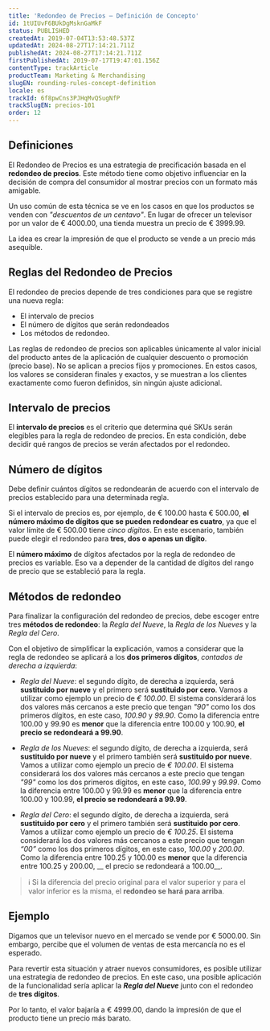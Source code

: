```yaml
---
title: 'Redondeo de Precios – Definición de Concepto'
id: 1tUIUvF6BUkDgMsknGaMkF
status: PUBLISHED
createdAt: 2019-07-04T13:53:48.537Z
updatedAt: 2024-08-27T17:14:21.711Z
publishedAt: 2024-08-27T17:14:21.711Z
firstPublishedAt: 2019-07-17T19:47:01.156Z
contentType: trackArticle
productTeam: Marketing & Merchandising
slugEN: rounding-rules-concept-definition
locale: es
trackId: 6f8pwCns3PJHqMvQSugNfP
trackSlugEN: precios-101
order: 12
---
```


## Definiciones 

El Redondeo de Precios es una estrategia de precificación basada en el __redondeo de precios__. Este método tiene como objetivo influenciar en la decisión de compra del consumidor al mostrar precios con un formato más amigable.

Un uso común de esta técnica se ve en los casos en que los productos se venden con *"descuentos de un centavo"*. En lugar de ofrecer un televisor por un valor de € 4000.00, una tienda muestra un precio de € 3999.99.

La idea es crear la impresión de que el producto se vende a un precio más asequible.

## Reglas del Redondeo de Precios

El redondeo de precios depende de tres condiciones para que se registre una nueva regla: 

- El intervalo de precios
- El número de dígitos que serán redondeados
- Los métodos de redondeo.

Las reglas de redondeo de precios son aplicables únicamente al valor inicial del producto antes de la aplicación de cualquier descuento o promoción (precio base). No se aplican a precios fijos y promociones. En estos casos, los valores se consideran finales y exactos, y se muestran a los clientes exactamente como fueron definidos, sin ningún ajuste adicional.

## Intervalo de precios

El __intervalo de precios__ es el criterio que determina qué SKUs serán elegibles para la regla de redondeo de precios. En esta condición, debe decidir qué rangos de precios se verán afectados por el redondeo.

## Número de dígitos

Debe definir cuántos dígitos se redondearán de acuerdo con el intervalo de precios establecido para una determinada regla.

Si el intervalo de precios es, por ejemplo, de € 100.00 hasta € 500.00, __el número máximo de dígitos que se pueden redondear es cuatro__, ya que el valor límite de € 500.00 tiene *cinco dígitos*. En este escenario, también puede elegir el redondeo para __tres, dos o apenas un dígito__.

El __número máximo__ de dígitos afectados por la regla de redondeo de precios es variable. Eso va a depender de la cantidad de dígitos del rango de precio que se estableció para la regla.

## Métodos de redondeo 

Para finalizar la configuración del redondeo de precios, debe escoger entre tres __métodos de redondeo__: la *Regla del Nueve*, la *Regla de los Nueves* y la *Regla del Cero*.  

Con el objetivo de simplificar la explicación, vamos a considerar que la regla de redondeo se aplicará a los __dos primeros dígitos__, *contados de derecha a  izquierda*:

- *Regla del Nueve*: el segundo dígito, de derecha a izquierda, será __sustituido por nueve__ y el primero será __sustituido por cero__. Vamos a utilizar como ejemplo un precio de *€ 100.00*. El sistema considerará los dos valores más cercanos a este precio que tengan *"90"* como los dos primeros dígitos, en este caso, *100.90* y *99.90*. Como la diferencia entre 100.00 y 99.90 es __menor__ que la diferencia entre 100.00 y 100.90, __el precio se redondeará a 99.90__.

- *Regla de los Nueves*: el segundo dígito, de derecha a izquierda, será __sustituido por nueve__ y el primero también será __sustituido por nueve__.  Vamos a utilizar como ejemplo un precio de *€ 100.00*. El sistema considerará los dos valores más cercanos a este precio que tengan *"99"* como los dos primeros dígitos, en este caso, *100.99* y *99.99*. Como la diferencia entre 100.00 y 99.99 es __menor__ que la diferencia entre 100.00 y 100.99, __el precio se redondeará a 99.99__.

- *Regla del Cero*: el segundo dígito, de derecha a izquierda, será __sustituido por cero__ y el primero también será __sustituido por cero__.  Vamos a utilizar como ejemplo un precio de *€ 100.25*. El sistema considerará los dos valores más cercanos a este precio que tengan *“00”* como los dos primeros dígitos, en este caso, *100.00* y *200.00*. Como la diferencia entre 100.25 y 100.00 es __menor__ que la diferencia entre 100.25 y 200.00, __ el precio se redondeará a 100.00__.

> ℹ️ Si la diferencia del precio original para el valor superior y para el valor inferior es la misma, el **redondeo se hará para arriba**.

## Ejemplo

Digamos que un televisor nuevo en el mercado se vende por € 5000.00. Sin embargo, percibe que el volumen de ventas de esta mercancía no es el esperado.

Para revertir esta situación y atraer nuevos consumidores, es posible utilizar una estrategia de redondeo de precios. En este caso, una posible aplicación de la funcionalidad sería aplicar la __*Regla del Nueve*__  junto con el redondeo de __tres dígitos__.

Por lo tanto, el valor bajaría a € 4999.00, dando la impresión de que el producto tiene un precio más barato.
